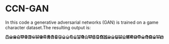 # CCN-GAN
In this code a generative adversarial networks (GAN) is trained on a game character dataset.The resulting output is:

![NOT FOUND](./genimg.png)
